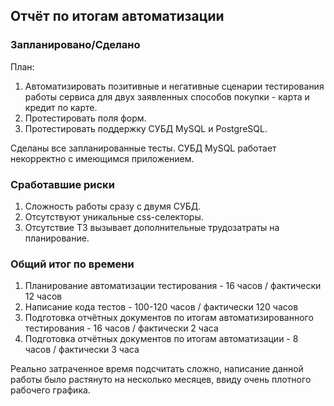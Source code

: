 ## Отчёт по итогам автоматизации

### Запланировано/Сделано
План:
1. Автоматизировать позитивные и негативные сценарии тестирования работы сервиса для двух заявленных способов покупки - карта и кредит по карте.
1. Протестировать поля форм.
1. Протестировать поддержку СУБД MySQL и PostgreSQL.

Сделаны все запланированные тесты. СУБД MySQL работает некорректно с имеющимся приложением.

### Сработавшие риски
1. Сложность работы сразу с двумя СУБД.
2. Отсутствуют уникальные css-селекторы.
3. Отсутствие ТЗ вызывает дополнительные трудозатраты на планирование.


### Общий итог по времени
1. Планирование автоматизации тестирования - 16 часов / фактически 12 часов
1. Написание кода тестов - 100-120 часов / фактически 120 часов
1. Подготовка отчётных документов по итогам автоматизированного тестирования - 16 часов / фактически 2 часа
1. Подготовка отчётных документов по итогам автоматизации - 8 часов / фактически 3 часа

Реально затраченное время подсчитать сложно, написание данной работы было растянуто на несколько месяцев,
ввиду очень плотного рабочего графика. 